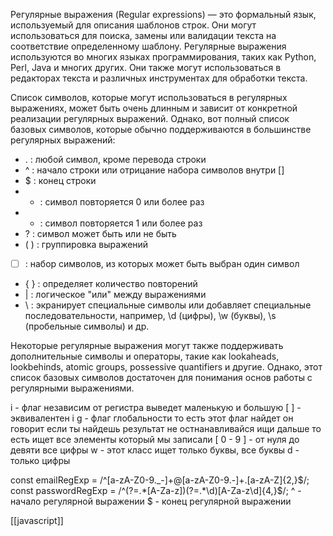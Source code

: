 Регулярные выражения (Regular expressions) — это формальный язык, используемый для описания шаблонов строк. Они могут использоваться для поиска, замены или валидации текста на соответствие определенному шаблону. Регулярные выражения используются во многих языках программирования, таких как Python, Perl, Java и многих других. Они также могут использоваться в редакторах текста и различных инструментах для обработки текста.

Список символов, которые могут использоваться в регулярных выражениях, может быть очень длинным и зависит от конкретной реализации регулярных выражений. Однако, вот полный список базовых символов, которые обычно поддерживаются в большинстве регулярных выражений:

-   . : любой символ, кроме перевода строки
-   ^ : начало строки или отрицание набора символов внутри []
-   $ : конец строки
-   -   : символ повторяется 0 или более раз
-   -   : символ повторяется 1 или более раз
-   ? : символ может быть или не быть
-   ( ) : группировка выражений
-   [ ] : набор символов, из которых может быть выбран один символ
-   { } : определяет количество повторений
-   | : логическое "или" между выражениями
-   \ : экранирует специальные символы или добавляет специальные последовательности, например, \d (цифры), \w (буквы), \s (пробельные символы) и др.


Некоторые регулярные выражения могут также поддерживать дополнительные символы и операторы, такие как lookaheads, lookbehinds, atomic groups, possessive quantifiers и другие. Однако, этот список базовых символов достаточен для понимания основ работы с регулярными выражениями.

i - флаг независим от регистра выведет маленькую и большую [ ] - эквивалентен i
g - флаг глобальности то есть этот флаг найдет он говорит если ты найдешь результат не остнанавливайся ищи дальше то есть ищет все элементы который мы записали
[ 0 - 9  ] -  от нуля до девяти все цифры
w - этот класс ищет только буквы, все буквы
d - только цифры

const emailRegExp = /^[a-zA-Z0-9._-]+@[a-zA-Z0-9.-]+\.[a-zA-Z]{2,}$/;  
const passwordRegExp = /^(?=.*[A-Za-z])(?=.*\d)[A-Za-z\d]{4,}$/;
^ - начало регулярной выражении
$ - конец регулярной выражении


[[javascript]]